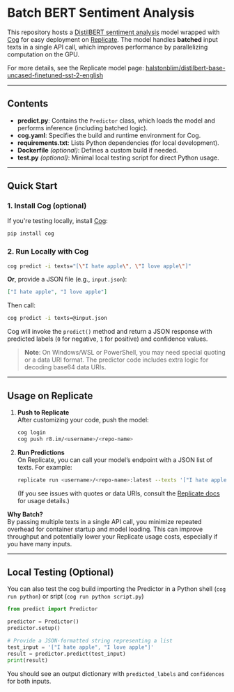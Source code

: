 # Batch BERT Sentiment Analysis

This repository hosts a [DistilBERT sentiment analysis](https://huggingface.co/distilbert-base-uncased-finetuned-sst-2-english) model wrapped with [Cog](https://github.com/replicate/cog) for easy deployment on [Replicate](https://replicate.com/). The model handles **batched** input texts in a single API call, which improves performance by parallelizing computation on the GPU.

For more details, see the Replicate model page: [halstonblim/distilbert-base-uncased-finetuned-sst-2-english](https://replicate.com/halstonblim/distilbert-base-uncased-finetuned-sst-2-english)

---

## Contents

- **predict.py**: Contains the `Predictor` class, which loads the model and performs inference (including batched logic).
- **cog.yaml**: Specifies the build and runtime environment for Cog.
- **requirements.txt**: Lists Python dependencies (for local development).
- **Dockerfile** *(optional)*: Defines a custom build if needed.
- **test.py** *(optional)*: Minimal local testing script for direct Python usage.

---

## Quick Start

### 1. Install Cog (optional)
If you're testing locally, install [Cog](https://replicate.com/docs/guides/push-a-model#install-cog):
```bash
pip install cog
```

### 2. Run Locally with Cog

```bash
cog predict -i texts="[\"I hate apple\", \"I love apple\"]"
```

**Or**, provide a JSON file (e.g., `input.json`):
```json
["I hate apple", "I love apple"]
```
Then call:
```bash
cog predict -i texts=@input.json
```
Cog will invoke the `predict()` method and return a JSON response with predicted labels (`0` for negative, `1` for positive) and confidence values.

> **Note**: On Windows/WSL or PowerShell, you may need special quoting or a data URI format. The predictor code includes extra logic for decoding base64 data URIs.

---

## Usage on Replicate

1. **Push to Replicate**  
   After customizing your code, push the model:
   ```bash
   cog login
   cog push r8.im/<username>/<repo-name>
   ```
2. **Run Predictions**  
   On Replicate, you can call your model’s endpoint with a JSON list of texts. For example:
   ```bash
   replicate run <username>/<repo-name>:latest --texts '["I hate apple", "I love apple"]'
   ```
   (If you see issues with quotes or data URIs, consult the [Replicate docs](https://replicate.com/docs) for usage details.)

**Why Batch?**  
By passing multiple texts in a single API call, you minimize repeated overhead for container startup and model loading. This can improve throughput and potentially lower your Replicate usage costs, especially if you have many inputs.

---

## Local Testing (Optional)

You can also test the cog build importing the Predictor in a Python shell (`cog run python`) or sript (`cog run python script.py`)

```python
from predict import Predictor

predictor = Predictor()
predictor.setup()

# Provide a JSON-formatted string representing a list
test_input = '["I hate apple", "I love apple"]'
result = predictor.predict(test_input)
print(result)
```

You should see an output dictionary with `predicted_labels` and `confidences` for both inputs.
